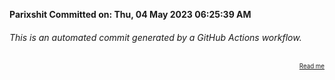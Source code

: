 **Parixshit Committed on: Thu, 04 May 2023 06:25:39 AM** <!-- 22accd03-e8a9-439e-b860-4cb837f0b699 -->

###### This is an automated commit generated by a GitHub Actions workflow.

<div align="right"><sub><sup><a href="https://github.com/Parixshit/AutoCommit.git">Read me</a></sup></sub></div>
